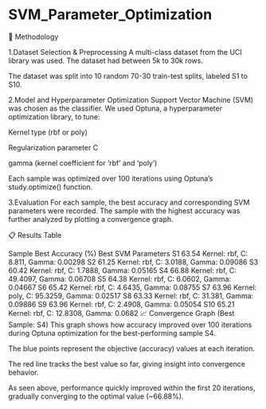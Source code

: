 # SVM_Parameter_Optimization
🧪 Methodology

1.Dataset Selection & Preprocessing A multi-class dataset from the UCI library was used.
The dataset had between 5k to 30k rows.

The dataset was split into 10 random 70-30 train-test splits, labeled S1 to S10.

2.Model and Hyperparameter Optimization Support Vector Machine (SVM) was chosen as the classifier.
We used Optuna, a hyperparameter optimization library, to tune:

Kernel type (rbf or poly)

Regularization parameter C

gamma (kernel coefficient for ‘rbf’ and ‘poly’)

Each sample was optimized over 100 iterations using Optuna’s study.optimize() function.

3.Evaluation For each sample, the best accuracy and corresponding SVM parameters were recorded.
The sample with the highest accuracy was further analyzed by plotting a convergence graph.

📋 Results Table

Sample Best Accuracy (%) Best SVM Parameters S1 63.54 Kernel: rbf, C: 8.811, Gamma: 0.00298 S2 61.25 Kernel: rbf, C: 3.0188, Gamma: 0.09086 S3 60.42 Kernel: rbf, C: 1.7888, Gamma: 0.05165 S4 66.88 Kernel: rbf, C: 49.4097, Gamma: 0.06708 S5 64.38 Kernel: rbf, C: 6.0602, Gamma: 0.04667 S6 65.42 Kernel: rbf, C: 4.6435, Gamma: 0.08755 S7 63.96 Kernel: poly, C: 95.3259, Gamma: 0.02517 S8 63.33 Kernel: rbf, C: 31.381, Gamma: 0.09886 S9 63.96 Kernel: rbf, C: 2.4908, Gamma: 0.05054 S10 65.21 Kernel: rbf, C: 12.8308, Gamma: 0.0682 📈 Convergence Graph (Best Sample: S4) This graph shows how accuracy improved over 100 iterations during Optuna optimization for the best-performing sample S4.

The blue points represent the objective (accuracy) values at each iteration.

The red line tracks the best value so far, giving insight into convergence behavior.

As seen above, performance quickly improved within the first 20 iterations, gradually converging to the optimal value (~66.88%).
